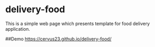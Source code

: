 # delivery-food
This is a simple web page which presents template for food delivery application.

##Demo
https://cervus23.github.io/delivery-food/

